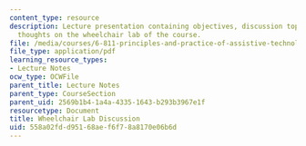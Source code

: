 ```yaml
---
content_type: resource
description: Lecture presentation containing objectives, discussion topics, and final
  thoughts on the wheelchair lab of the course.
file: /media/courses/6-811-principles-and-practice-of-assistive-technology-fall-2014/558a02fdd95168aef6f78a8170e06b6d_MIT6_811F14_Wheelchair.pdf
file_type: application/pdf
learning_resource_types:
- Lecture Notes
ocw_type: OCWFile
parent_title: Lecture Notes
parent_type: CourseSection
parent_uid: 2569b1b4-1a4a-4335-1643-b293b3967e1f
resourcetype: Document
title: Wheelchair Lab Discussion
uid: 558a02fd-d951-68ae-f6f7-8a8170e06b6d
---
```

